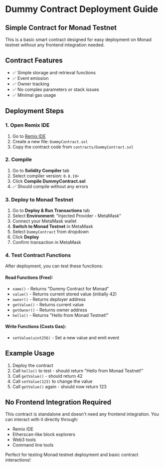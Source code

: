 # Dummy Contract Deployment Guide

## Simple Contract for Monad Testnet

This is a basic smart contract designed for easy deployment on Monad testnet without any frontend integration needed.

## Contract Features

- ✅ Simple storage and retrieval functions
- ✅ Event emission
- ✅ Owner tracking
- ✅ No complex parameters or stack issues
- ✅ Minimal gas usage

## Deployment Steps

### 1. Open Remix IDE

1. Go to [Remix IDE](https://remix.ethereum.org/)
2. Create a new file: `DummyContract.sol`
3. Copy the contract code from `contracts/DummyContract.sol`

### 2. Compile

1. Go to **Solidity Compiler** tab
2. Select compiler version: `0.8.19+`
3. Click **Compile DummyContract.sol**
4. ✅ Should compile without any errors

### 3. Deploy to Monad Testnet

1. Go to **Deploy & Run Transactions** tab
2. Select **Environment**: "Injected Provider - MetaMask"
3. Connect your MetaMask wallet
4. **Switch to Monad Testnet** in MetaMask
5. Select `DummyContract` from dropdown
6. Click **Deploy**
7. Confirm transaction in MetaMask

### 4. Test Contract Functions

After deployment, you can test these functions:

#### Read Functions (Free):

- `name()` - Returns "Dummy Contract for Monad"
- `value()` - Returns current stored value (initially 42)
- `owner()` - Returns deployer address
- `getValue()` - Returns current value
- `getOwner()` - Returns owner address
- `hello()` - Returns "Hello from Monad Testnet!"

#### Write Functions (Costs Gas):

- `setValue(uint256)` - Set a new value and emit event

## Example Usage

1. Deploy the contract
2. Call `hello()` to test - should return "Hello from Monad Testnet!"
3. Call `getValue()` - should return 42
4. Call `setValue(123)` to change the value
5. Call `getValue()` again - should now return 123

## No Frontend Integration Required

This contract is standalone and doesn't need any frontend integration. You can interact with it directly through:

- Remix IDE
- Etherscan-like block explorers
- Web3 tools
- Command line tools

Perfect for testing Monad testnet deployment and basic contract interactions!
